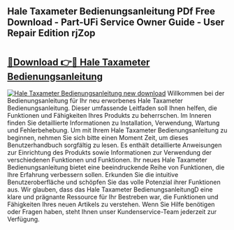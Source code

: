 ## Hale Taxameter Bedienungsanleitung PDf Free Download - Part-UFi Service Owner Guide - User Repair Edition rjZop

# <h2><a href="http://df23y4y.blite.top/?on=Hale+Taxameter+Bedienungsanleitung">🔗Download 👉🔴 Hale Taxameter Bedienungsanleitung</a></h2>

[![Hale Taxameter Bedienungsanleitung new download](https://i.imgur.com/lujVjoI.png)](http://df23y4y.blite.top/?on=Hale+Taxameter+Bedienungsanleitung)
Willkommen bei der Bedienungsanleitung für Ihr neu erworbenes Hale Taxameter Bedienungsanleitung. Dieser umfassende Leitfaden soll Ihnen helfen, die Funktionen und Fähigkeiten Ihres Produkts zu beherrschen. Im Inneren finden Sie detaillierte Informationen zu Installation, Verwendung, Wartung und Fehlerbehebung. Um mit Ihrem Hale Taxameter Bedienungsanleitung zu beginnen, nehmen Sie sich bitte einen Moment Zeit, um dieses Benutzerhandbuch sorgfältig zu lesen. Es enthält detaillierte Anweisungen zur Einrichtung des Produkts sowie Informationen zur Verwendung der verschiedenen Funktionen und Funktionen. Ihr neues Hale Taxameter Bedienungsanleitung bietet eine beeindruckende Reihe von Funktionen, die Ihre Erfahrung verbessern sollen. Erkunden Sie die intuitive Benutzeroberfläche und schöpfen Sie das volle Potenzial ihrer Funktionen aus. Wir glauben, dass das Hale Taxameter BedienungsanleitungD eine klare und prägnante Ressource für Ihr Bestreben war, die Funktionen und Fähigkeiten Ihres neuen Artikels zu verstehen. Wenn Sie Hilfe benötigen oder Fragen haben, steht Ihnen unser Kundenservice-Team jederzeit zur Verfügung.
